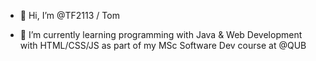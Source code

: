 - 👋 Hi, I’m @TF2113 / Tom

- 🌱 I’m currently learning programming with Java & Web Development with HTML/CSS/JS 
     as part of my MSc Software Dev course at @QUB
